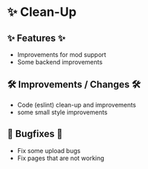 # ✨ Clean-Up

## ✨ Features ✨ 

* Improvements for mod support
* Some backend improvements

## 🛠️ Improvements / Changes 🛠️

* Code (eslint) clean-up and improvements
* some small style improvements

## 🐛 Bugfixes 🐛

* Fix some upload bugs
* Fix pages that are not working